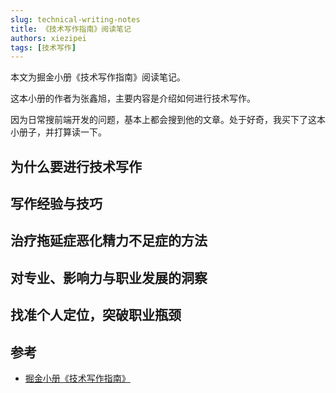 ```yaml
---
slug: technical-writing-notes
title: 《技术写作指南》阅读笔记
authors: xiezipei
tags: [技术写作]
---
```


本文为掘金小册《技术写作指南》阅读笔记。

这本小册的作者为张鑫旭，主要内容是介绍如何进行技术写作。

因为日常搜前端开发的问题，基本上都会搜到他的文章。处于好奇，我买下了这本小册子，并打算读一下。

<!--truncate-->

## 为什么要进行技术写作

## 写作经验与技巧

## 治疗拖延症恶化精力不足症的方法

## 对专业、影响力与职业发展的洞察

## 找准个人定位，突破职业瓶颈

## 参考

- [掘金小册《技术写作指南》](https://s.juejin.cn/ds/iN9AWTDL/)